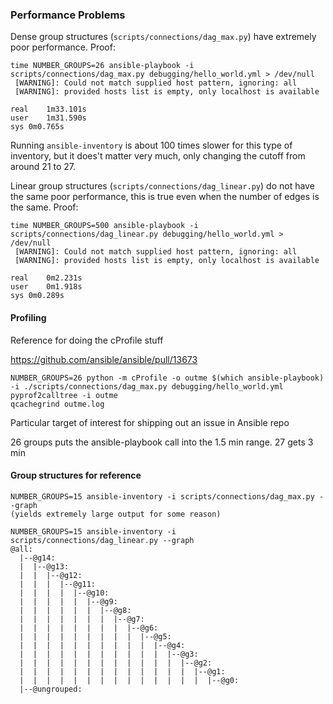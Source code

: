 ### Performance Problems

Dense group structures (`scripts/connections/dag_max.py`) have extremely
poor performance. Proof:

```
time NUMBER_GROUPS=26 ansible-playbook -i scripts/connections/dag_max.py debugging/hello_world.yml > /dev/null
 [WARNING]: Could not match supplied host pattern, ignoring: all
 [WARNING]: provided hosts list is empty, only localhost is available

real	1m33.101s
user	1m31.590s
sys	0m0.765s
```

Running `ansible-inventory` is about 100 times slower for this type of
inventory, but it does't matter very much, only changing the cutoff from
around 21 to 27.

Linear group structures (`scripts/connections/dag_linear.py`) do not have the
same poor performance, this is true even when the number of edges is the
same. Proof:

```
time NUMBER_GROUPS=500 ansible-playbook -i scripts/connections/dag_linear.py debugging/hello_world.yml > /dev/null 
 [WARNING]: Could not match supplied host pattern, ignoring: all
 [WARNING]: provided hosts list is empty, only localhost is available

real	0m2.231s
user	0m1.918s
sys	0m0.289s
```

#### Profiling

Reference for doing the cProfile stuff

https://github.com/ansible/ansible/pull/13673

```
NUMBER_GROUPS=26 python -m cProfile -o outme $(which ansible-playbook) -i ./scripts/connections/dag_max.py debugging/hello_world.yml
pyprof2calltree -i outme
qcachegrind outme.log
```

Particular target of interest for shipping out an issue in Ansible repo

26 groups puts the ansible-playbook call into the 1.5 min range.
27 gets 3 min

#### Group structures for reference

```
NUMBER_GROUPS=15 ansible-inventory -i scripts/connections/dag_max.py --graph
(yields extremely large output for some reason)
```

```
NUMBER_GROUPS=15 ansible-inventory -i scripts/connections/dag_linear.py --graph
@all:
  |--@g14:
  |  |--@g13:
  |  |  |--@g12:
  |  |  |  |--@g11:
  |  |  |  |  |--@g10:
  |  |  |  |  |  |--@g9:
  |  |  |  |  |  |  |--@g8:
  |  |  |  |  |  |  |  |--@g7:
  |  |  |  |  |  |  |  |  |--@g6:
  |  |  |  |  |  |  |  |  |  |--@g5:
  |  |  |  |  |  |  |  |  |  |  |--@g4:
  |  |  |  |  |  |  |  |  |  |  |  |--@g3:
  |  |  |  |  |  |  |  |  |  |  |  |  |--@g2:
  |  |  |  |  |  |  |  |  |  |  |  |  |  |--@g1:
  |  |  |  |  |  |  |  |  |  |  |  |  |  |  |--@g0:
  |--@ungrouped:
```

